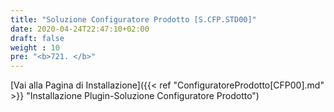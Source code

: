 ```yaml
---
title: "Soluzione Configuratore Prodotto [S.CFP.STD00]"
date: 2020-04-24T22:47:10+02:00
draft: false
weight : 10
pre: "<b>721. </b>"
---
```


[Vai alla Pagina di Installazione]({{< ref "ConfiguratoreProdotto[CFP00].md" >}} "Installazione Plugin-Soluzione Configuratore Prodotto")
